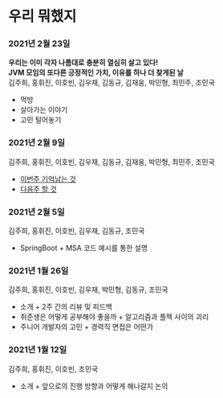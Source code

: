 # 우리 뭐했지

### 2021년 2월 23일
**우리는 이미 각자 나름대로 충분히 열심히 살고 있다!**<br>
**JVM 모임의 또다른 긍정적인 가치, 이유를 하나 더 찾게된 날**<br>
김주희, 홍휘진, 이호빈, 김우재, 김동규, 김재웅, 박민형, 최민주, 조민국
* 먹방
* 살아가는 이야기
* 고민 털어놓기

### 2021년 2월 9일
김주희, 홍휘진, 이호빈, 김우재, 김동규, 김재웅, 박민형, 최민주, 조민국
* [이번주 기억남는 것](img/20210209_이번주.jpg)
* [다음주 할 것](img/20210209_다음주.jpg)

### 2021년 2월 5일
김주희, 홍휘진, 이호빈, 김우재, 김동규, 조민국
* SpringBoot + MSA 코드 예시를 통한 설명

### 2021년 1월 26일
김주희, 홍휘진, 이호빈, 김우재, 박민형, 김동규, 조민국
* 소개 + 2주 간의 리뷰 및 피드백
* 취준생은 어떻게 공부해야 좋을까 + 알고리즘과 플젝 사이의 괴리
* 주니어 개발자의 고민 + 경력직 면접은 어떤가

### 2021년 1월 12일
김주희, 홍휘진, 이호빈, 조민국
* 소개 + 앞으로의 진행 방향과 어떻게 해나갈지 논의
